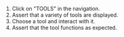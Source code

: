 1. Click on "TOOLS" in the navigation.
2. Assert that a variety of tools are displayed.
3. Choose a tool and interact with it.
4. Assert that the tool functions as expected.